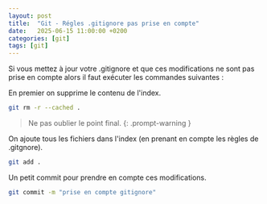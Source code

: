 ```yaml
---
layout: post
title:  "Git - Régles .gitignore pas prise en compte"
date:   2025-06-15 11:00:00 +0200
categories: [git]
tags: [git]
---
```


Si vous mettez à jour votre .gitignore et que ces modifications ne sont pas prise en compte alors il faut exécuter les commandes suivantes :

En premier on supprime le contenu de l'index.
```bash
git rm -r --cached .
```
> Ne pas oublier le point final.
{: .prompt-warning }


On ajoute tous les fichiers dans l'index (en prenant en compte les règles de .gitgnore).
```bash
git add .
```

Un petit commit pour prendre en compte ces modifications.
```bash
git commit -m "prise en compte gitignore"
```
